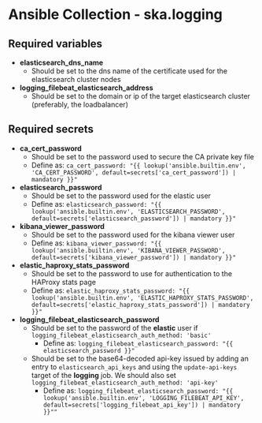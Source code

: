 # Ansible Collection - ska.logging

## Required variables

* **elasticsearch_dns_name**
  * Should be set to the dns name of the certificate used for the elasticsearch cluster nodes
* **logging_filebeat_elasticsearch_address**
  * Should be set to the domain or ip of the target elasticsearch cluster (preferably, the loadbalancer)

## Required secrets

* **ca_cert_password**
  * Should be set to the password used to secure the CA private key file
  * Define as: `ca_cert_password: "{{ lookup('ansible.builtin.env', 'CA_CERT_PASSWORD', default=secrets['ca_cert_password']) | mandatory }}"`
* **elasticsearch_password**
  * Should be set to the password used for the elastic user
  * Define as: `elasticsearch_password: "{{ lookup('ansible.builtin.env', 'ELASTICSEARCH_PASSWORD', default=secrets['elasticsearch_password']) | mandatory }}"`
* **kibana_viewer_password**
  * Should be set to the password used for the kibana viewer user
  * Define as: `kibana_viewer_password: "{{ lookup('ansible.builtin.env', 'KIBANA_VIEWER_PASSWORD', default=secrets['kibana_viewer_password']) | mandatory }}"`
* **elastic_haproxy_stats_password**
  * Should be set to the password to use for authentication to the HAProxy stats page
  * Define as: `elastic_haproxy_stats_password: "{{ lookup('ansible.builtin.env', 'ELASTIC_HAPROXY_STATS_PASSWORD', default=secrets['elastic_haproxy_stats_password']) | mandatory }}"`
* **logging_filebeat_elasticsearch_password**
  * Should be set to the password of the **elastic** user if `logging_filebeat_elasticsearch_auth_method: 'basic'`
    * Define as: `logging_filebeat_elasticsearch_password: "{{ elasticsearch_password }}"`
  * Should be set to the base64-decoded api-key issued by adding an entry to `elasticsearch_api_keys` and using the `update-api-keys` target of the **logging** job. We should also set `logging_filebeat_elasticsearch_auth_method: 'api-key'`
    * Define as: `logging_filebeat_elasticsearch_password: "{{ lookup('ansible.builtin.env', 'LOGGING_FILEBEAT_API_KEY', default=secrets['logging_filebeat_api_key']) | mandatory }}""`